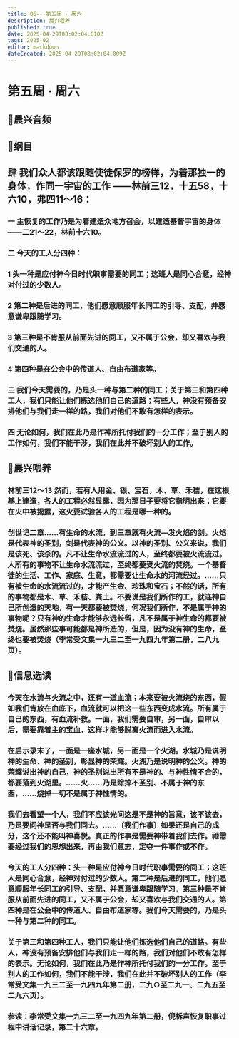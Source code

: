 ```yaml
---
title: 06---第五周 · 周六
description: 晨兴喂养
published: true
date: 2025-04-29T08:02:04.810Z
tags: 2025-02
editor: markdown
dateCreated: 2025-04-29T08:02:04.809Z
---
```


# 第五周 · 周六
## 🎵晨兴音频

## 📖纲目

## 肆   我们众人都该跟随使徒保罗的榜样，为着那独一的身体，作同一宇宙的工作 ——林前三12，十五58，十六10，弗四11～16：

### 一   主恢复的工作乃是为着建造众地方召会，以建造基督宇宙的身体 ——二21～22，林前十六10。

### 二   今天的工人分四种：

### 1   头一种是应付神今日时代职事需要的同工；这班人是同心合意，经神对付过的少数人。

### 2   第二种是后进的同工，他们愿意顺服年长同工的引导、支配，并愿意谦卑跟随学习。

### 3   第三种是不肯服从前面先进的同工，又不属于公会，却又喜欢与我们交通的人。

### 4   第四种是在公会中的传道人、自由布道家等。

### 三   我们今天需要的，乃是头一种与第二种的同工；关于第三和第四种工人，我们只能让他们拣选他们自己的道路；有些人，神没有预备安排他们与我们走一样的路，我们对他们不敢有怎样的表示。

### 四   无论如何，我们在此乃是作神所托付我们的一分工作；至于别人的工作如何，我们不能干涉，我们在此并不破坏别人的工作。

## 📖晨兴喂养

### 林前三12～13    然而，若有人用金、银、宝石，木、草、禾秸，在这根基上建造，各人的工程必然显露，因为那日子要将它指明出来；它要在火中被揭露，这火要试验各人的工程是哪一种的。

### 创世记二章……有生命的水流，到三章就有火流—发火焰的剑。火焰是代表神的圣别，剑是代表神的公义。以神的圣别、公义来说，我们是该死、该杀的。凡不让生命水流流过的人，至终都要被火流流过。人所有的事物不让生命水流流过，至终都要受火流的焚烧。一个基督徒的生活、工作、家庭、生意，都需要让生命水的河流经过。……只有被生命的水流流过的，才能产生金、珍珠和宝石；不然的话，所有的事物都是木、草、禾秸、粪土。不要说是我们所作的工，就连神自己所创造的天地，有一天都要被焚烧，何况我们所作，不是属于神的事物呢？只有神的生命才能够永远长留，凡不是属于神生命的都要被焚烧。虽然那些事可能都是神所造的，但是，因为没有神的生命，至终也要被焚烧（李常受文集一九三二至一九四九年第二册，二八九页）。

## 📖信息选读

### 今天在水流与火流之中，还有一道血流；本来要被火流烧的东西，假如我们肯放在血底下，血流就可以把这一些东西变成水流。所有属于自己的东西，有血流补救。一面，我们需要自审，另一面，自审以后，需要靠着主的宝血，这样才能够脱离火流而进入水流。

### 在启示录末了，一面是一座水城，另一面是一个火湖。水城乃是说明神的生命、神的圣别，彰显神的荣耀。火湖乃是说明神的公义。神的荣耀说出神的自己，神的圣别说出所有不是神的、与神性情不合的，都要落到火湖里。……火……乃是除掉不圣别、不属于神的东西，……烧掉一切不是属于神性情的。

### 我们去看望一个人，我们不应该光问这是不是神的旨意，该不该去，乃是要问神是否与我们同去。……〔我们作事〕如果还是自己的成分，这个还不能叫神喜悦。真正的作事是需要神带着我们去作。祂需要经过我们的思想出来，再由我们意志，定夺一件事作或不作。

### 今天的工人分四种：头一种是应付神今日时代职事需要的同工；这班人是同心合意，经神对付过的少数人。第二种是后进的同工，他们愿意顺服年长同工的引导、支配，并愿意谦卑跟随学习。第三种是不肯服从前面先进的同工，又不属于公会，却又喜欢与我们交通的人。第四种是在公会中的传道人、自由布道家等。我们今天需要的，乃是头一种与第二种的同工。

### 关于第三和第四种工人，我们只能让他们拣选他们自己的道路。有些人，神没有预备安排他们与我们走一样的路，我们对他们不敢有怎样的表示。无论如何，我们在此乃是作神所托付我们的一分工作。至于别人的工作如何，我们不能干涉，我们在此并不破坏别人的工作（李常受文集一九三二至一九四九年第二册，二九○至二九一、二九五至二九六页）。

### 参读：李常受文集一九三二至一九四九年第二册，倪柝声恢复职事过程中讲话记录，第二十六章。
